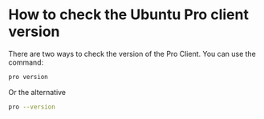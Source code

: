 # How to check the Ubuntu Pro client version

There are two ways to check the version of the Pro Client. You can use the command:

```bash
pro version
```

Or the alternative

```bash
pro --version
```
